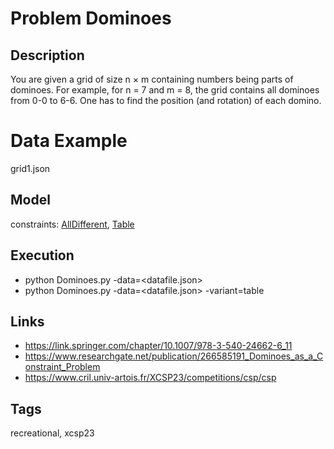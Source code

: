# Problem Dominoes
## Description
You are given a grid of size n × m containing numbers being parts of dominoes.
For example, for n = 7 and m = 8, the grid contains all dominoes from 0-0 to 6-6.
One has to find the position (and rotation) of each domino.

# Data  Example
  grid1.json

## Model
  constraints: [AllDifferent](http://pycsp.org/documentation/constraints/AllDifferent), [Table](http://pycsp.org/documentation/constraints/Table)

## Execution
  - python Dominoes.py -data=<datafile.json>
  - python Dominoes.py -data=<datafile.json> -variant=table

## Links
  - https://link.springer.com/chapter/10.1007/978-3-540-24662-6_11
  - https://www.researchgate.net/publication/266585191_Dominoes_as_a_Constraint_Problem
  - https://www.cril.univ-artois.fr/XCSP23/competitions/csp/csp

## Tags
  recreational, xcsp23
